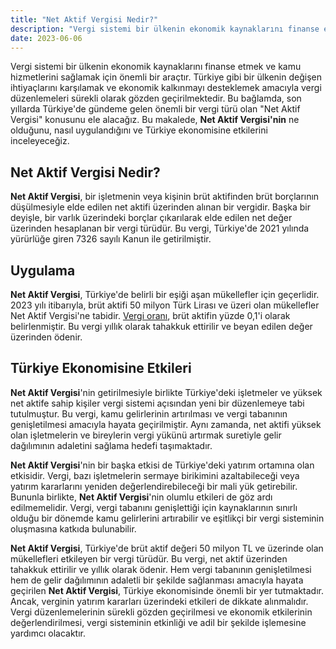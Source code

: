 ```yaml
---
title: "Net Aktif Vergisi Nedir?"
description: "Vergi sistemi bir ülkenin ekonomik kaynaklarını finanse etmek ve kamu hizmetlerini sağlamak için önemli bir araçtır."
date: 2023-06-06
---
```


Vergi sistemi bir ülkenin ekonomik kaynaklarını finanse etmek ve kamu hizmetlerini sağlamak için önemli bir araçtır.
Türkiye gibi bir ülkenin değişen ihtiyaçlarını karşılamak ve ekonomik kalkınmayı desteklemek amacıyla vergi
düzenlemeleri sürekli olarak gözden geçirilmektedir. Bu bağlamda, son yıllarda Türkiye'de gündeme gelen önemli bir vergi
türü olan "Net Aktif Vergisi" konusunu ele alacağız. Bu makalede, **Net Aktif Vergisi'nin** ne olduğunu, nasıl
uygulandığını ve Türkiye ekonomisine etkilerini inceleyeceğiz.

## **Net Aktif Vergisi Nedir?**

**Net Aktif Vergisi**, bir işletmenin veya kişinin brüt aktifinden brüt borçlarının düşülmesiyle elde edilen net aktifi
üzerinden alınan bir vergidir. Başka bir deyişle, bir varlık üzerindeki borçlar çıkarılarak elde edilen net değer
üzerinden hesaplanan bir vergi türüdür. Bu vergi, Türkiye'de 2021 yılında yürürlüğe giren 7326 sayılı Kanun ile
getirilmiştir.

## **Uygulama**

**Net Aktif Vergisi**, Türkiye'de belirli bir eşiği aşan mükellefler için geçerlidir. 2023 yılı itibarıyla, brüt aktifi
50 milyon Türk Lirası ve üzeri olan mükellefler Net Aktif Vergisi'ne tabidir. <a href="/yazilar/vergi-orani-nasil-hesaplanir/">Vergi oranı</a>, brüt aktifin yüzde 0,1'i
olarak belirlenmiştir. Bu vergi yıllık olarak tahakkuk ettirilir ve beyan edilen değer üzerinden ödenir.

## **Türkiye Ekonomisine Etkileri**

**Net Aktif Vergisi**'nin getirilmesiyle birlikte Türkiye'deki işletmeler ve yüksek net aktife sahip kişiler vergi
sistemi açısından yeni bir düzenlemeye tabi tutulmuştur. Bu vergi, kamu gelirlerinin artırılması ve vergi tabanının
genişletilmesi amacıyla hayata geçirilmiştir. Aynı zamanda, net aktifi yüksek olan işletmelerin ve bireylerin vergi
yükünü artırmak suretiyle gelir dağılımının adaletini sağlama hedefi taşımaktadır.

**Net Aktif Vergisi**'nin bir başka etkisi de Türkiye'deki yatırım ortamına olan etkisidir. Vergi, bazı işletmelerin
sermaye birikimini azaltabileceği veya yatırım kararlarını yeniden değerlendirebileceği bir mali yük getirebilir.
Bununla birlikte, **Net Aktif Vergisi**'nin olumlu etkileri de göz ardı edilmemelidir. Vergi, vergi tabanını
genişlettiği için kaynaklarının sınırlı olduğu bir dönemde kamu gelirlerini artırabilir ve eşitlikçi bir vergi
sisteminin oluşmasına katkıda bulunabilir.

**Net Aktif Vergisi**, Türkiye'de brüt aktif değeri 50 milyon TL ve üzerinde olan mükellefleri etkileyen bir vergi
türüdür. Bu vergi, net aktif üzerinden tahakkuk ettirilir ve yıllık olarak ödenir. Hem vergi tabanının genişletilmesi
hem de gelir dağılımının adaletli bir şekilde sağlanması amacıyla hayata geçirilen **Net Aktif Vergisi**, Türkiye
ekonomisinde önemli bir yer tutmaktadır. Ancak, verginin yatırım kararları üzerindeki etkileri de dikkate alınmalıdır.
Vergi düzenlemelerinin sürekli gözden geçirilmesi ve ekonomik etkilerinin değerlendirilmesi, vergi sisteminin etkinliği
ve adil bir şekilde işlemesine yardımcı olacaktır.
